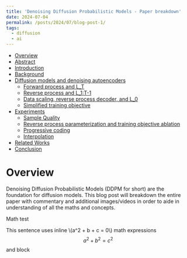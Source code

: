 ```yaml
---
title: 'Denoising Diffusion Probabilistic Models - Paper breakdown'
date: 2024-07-04
permalink: /posts/2024/07/blog-post-1/
tags:
  - diffusion
  - ai
---
```


- [Overview](#overview)
- [Abstract](#abstract)
- [Introduction](#introduction)
- [Background](#background)
- [Diffusion models and denoising autoencoders](#diffusion-models-and-denoising-autoencoders)
  - [Forward process and L_T](#forward-process-and-l_t)
  - [Reverse process and L_1:T-1](#reverse-process-and-l_1t-1)
  - [Data scaling, reverse process decoder, and L_0](#data-scaling-reverse-process-decoder-and-l_0)
  - [Simplified training objective](#simplified-training-objective)
- [Experiments](#experiments)
  - [Sample Quality](#sample-quality)
  - [Reverse process parameterization and training objective ablation](#reverse-process-parameterization-and-training-objective-ablation)
  - [Progressive coding](#progressive-coding)
  - [Interpolation](#interpolation)
- [Related Works](#related-works)
- [Conclusion](#conclusion)

# Overview

Denoising Diffusion Probabilistic Models (DDPM for short) are the foundation for diffusion models. This blog post will breakdown the entire paper with commentary and additional images/videos in order to aide in understanding of all the maths and concepts.

Math test

This sentence uses inline \\(a^2 + b + c = 0\\) math expressions $$a^2 + b^2 = c^2$$ and block